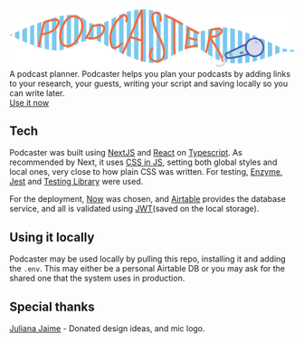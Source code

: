 ![Podcaster](./public/podcaster.png)
A podcast planner.
Podcaster helps you plan your podcasts by adding links to your research, your guests, writing your script and saving locally so you can write later.  
[Use it now](https://podcaster.estebandalelr1.now.sh)

## Tech
Podcaster was built using [NextJS](https://nextjs.org/) and [React](https://reactjs.org/) on [Typescript](https://www.typescriptlang.org/). As recommended by Next, it uses [CSS in JS](https://cssinjs.org/), setting both global styles and local ones, very close to how plain CSS was written. For testing, [Enzyme](https://airbnb.io/enzyme/), [Jest](https://jestjs.io/) and [Testing Library](https://testing-library.com/) were used. 

For the deployment, [Now](https://zeit.co/) was chosen, and [Airtable](https://airtable.com/) provides the database service, and all is validated using [JWT](https://airtable.com/)(saved on the local storage).

 ## Using it locally
 Podcaster may be used locally by pulling this repo, installing it and adding the ```.env```. This may either be a personal Airtable DB or you may ask for the shared one that the system uses in production. 

 ## Special thanks
 [Juliana Jaime](https://github.com/PeppermintNDaisies) - Donated design ideas, and mic logo.